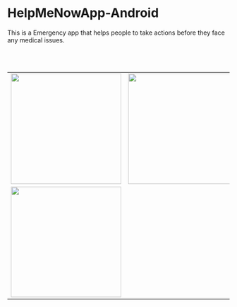 # HelpMeNowApp-Android
This is a Emergency app that helps people to take actions before they face any medical issues.

</br> </br> 
<table> 
  <tr> 
    <td><img width="250px" src="https://user-images.githubusercontent.com/87483405/138679767-9570b425-3edc-4280-8fc2-ea65aef767fe.jpg"/></td> 
    <td><img width="250px" src="https://user-images.githubusercontent.com/87483405/138679765-aaf14d17-f31e-4d89-be88-48fa457b61c6.jpg"/></td> 
    <td><img width="250px" src="https://user-images.githubusercontent.com/87483405/138679763-84ccf52a-60be-4949-82a3-06163ce20061.jpg"/></td> 
  </tr>
     <tr> 
    <td><img width="250px" src="https://user-images.githubusercontent.com/87483405/138679754-0809534b-2c0f-4a32-9f24-16ce08ddda1d.jpg"/></td> 
  
  </tr>
  
  </tr> </table>

